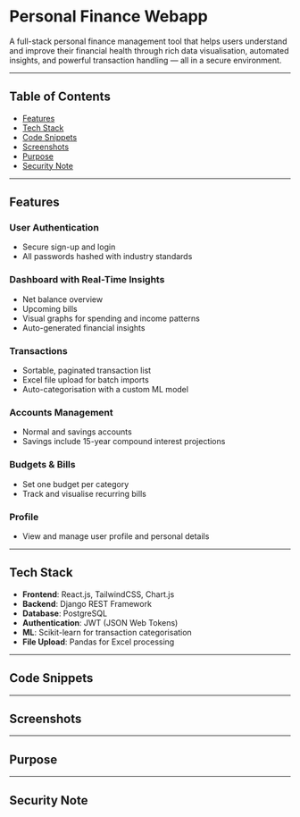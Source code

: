 # Personal Finance Webapp
A full-stack personal finance management tool that helps users understand and improve their financial health through rich data visualisation, automated insights, and powerful transaction handling — all in a secure environment.

---

## Table of Contents

- [Features](#features)
- [Tech Stack](#tech-stack)
- [Code Snippets](#code-snippets)
- [Screenshots](#screenshots)
- [Purpose](#purpose)
- [Security Note](#security-note)

---

## Features

### User Authentication
- Secure sign-up and login
- All passwords hashed with industry standards

### Dashboard with Real-Time Insights
- Net balance overview
- Upcoming bills
- Visual graphs for spending and income patterns
- Auto-generated financial insights

### Transactions
- Sortable, paginated transaction list
- Excel file upload for batch imports
- Auto-categorisation with a custom ML model

### Accounts Management
- Normal and savings accounts
- Savings include 15-year compound interest projections

### Budgets & Bills
- Set one budget per category
- Track and visualise recurring bills

### Profile
- View and manage user profile and personal details

---

## Tech Stack

- **Frontend**: React.js, TailwindCSS, Chart.js
- **Backend**: Django REST Framework
- **Database**: PostgreSQL
- **Authentication**: JWT (JSON Web Tokens)
- **ML**: Scikit-learn for transaction categorisation
- **File Upload**: Pandas for Excel processing

---

## Code Snippets

---

## Screenshots

---

## Purpose

---

## Security Note
